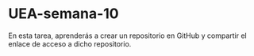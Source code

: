 # UEA-semana-10
En esta tarea, aprenderás a crear un repositorio en GitHub y compartir el enlace de acceso a dicho repositorio.
